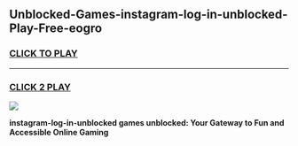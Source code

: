 
## Unblocked-Games-instagram-log-in-unblocked-Play-Free-eogro
<h3>
<a href="https://premium76.site?title=instagram-log-in-unblocked&ref=18A1">CLICK TO PLAY</a></h3>
<hr>

<h3>
<a href="https://premium76.site?title=instagram-log-in-unblocked&ref=18A1">CLICK 2 PLAY</a>
  
</h3>

<a href="https://premium76.site?title=instagram-log-in-unblocked&ref=18A1"><img src="https://clearcache.store/games.png"></a>


**instagram-log-in-unblocked games unblocked: Your Gateway to Fun and Accessible Online Gaming**
